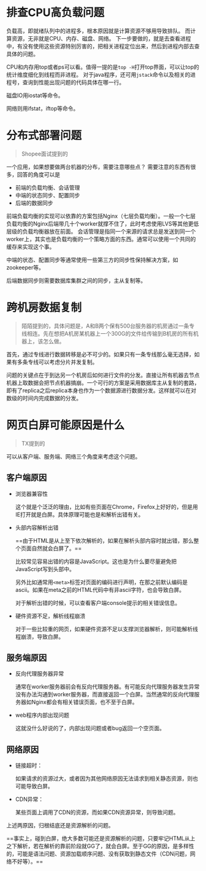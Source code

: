 # 排查CPU高负载问题

负载高，即就绪队列中的进程多，根本原因就是计算资源不够用导致排队。
而计算资源，无非就是CPU、内存、磁盘、网络。
下一步要做的，就是去查看进程中，有没有使用这些资源特别厉害的，把相关进程定位出来，然后到进程内部去查具体的问题。

CPU和内存用top或者ps可以看。值得一提的是`top -H`打开top界面，可以让top的统计维度细化到线程而非进程。
对于java程序，还可用`jstack`命令以及相关的进程号，查询到性能出现问题的代码具体在哪一行。

磁盘IO用iostat等命令。

网络则用ifstat，iftop等命令。

# 分布式部署问题

> Shopee面试提到的

一个应用，如果想要做两台机器的分布，需要注意哪些点？
需要注意的东西有很多，回答的角度可以是

- 前端的负载均衡、会话管理
- 中端的状态同步、配置同步
- 后端的数据同步

前端负载均衡的实现可以依靠的方案包括Nginx（七层负载均衡）。一般一个七层负载均衡的Nginx后端带几十个worker就撑不住了，此时考虑使用LVS等其他更低层级的负载均衡器放在前面。
会话管理是指同一个来源的请求总是发送到同一个worker上，其实也是负载均衡的一个策略方面的东西。通常可以使用一个共同的缓存来实现这个事。

中端的状态、配置同步等通常使用一些第三方的同步性保持解决方案，如zookeeper等。

后端数据同步则需要数据库集群之间的同步，主从复制等。

# 跨机房数据复制

> 陌陌提到的，具体问题是，A和B两个保有500台服务器的机房通过一条专线相连。先在想把A机房某机器上一个300G的文件给传输到B机房的所有机器上，该怎么做。

首先，通过专线进行数据转移是必不可少的。如果只有一条专线那么毫无选择，如果有多条专线可以考虑分片并发复制。

问题的关键点在于到达另一个机房后如何进行文件的分发。直接让所有机器去节点机器上取数据会把节点机器搞崩。一个可行的方案是采用数据库主从复制的套路，即有了replica之后replica本身也作为一个数据源进行数据分发。这样就可以在对数级的时间内完成数据的分发。

# 网页白屏可能原因是什么

> TX提到的

可以从客户端、服务端、网络三个角度来考虑这个问题。

## 客户端原因

- 浏览器兼容性

  这个就是个泛泛的理由，比如有些页面在Chrome，Firefox上好好的，但是用IE打开就是白屏。具体原理可能也是和解析出错有关。

- 头部内容解析出错

  ==由于HTML是从上至下依次解析的，如果在解析头部内容时就出错，那么整个页面自然就会白屏了。==

  比较常见容易出错的内容是JavaScript。这也是为什么要尽量避免把JavaScript写到头部中。

  另外比如通常用`<meta>`标签对页面的编码进行声明，在那之前默认编码是ascii。如果在meta之前的HTML代码中有非ascii字符，也会导致白屏。

  对于解析出错的时候，可以查看客户端console提示的相关错误信息。

- 硬件资源不足，解析线程崩溃

  对于一些比较重的网页，如果硬件资源不足以支撑浏览器解析，则可能解析线程崩溃，导致白屏。

## 服务端原因

- 反向代理服务器异常

  通常在worker服务器前会有反向代理服务器。有可能反向代理服务器发生异常没有办法沟通到worker服务器，而直接返回一个白屏。当然通常的反向代理服务器如Nginx都会有相关错误页面，也不至于白屏。

- web程序内部出现问题

  这就没什么好说的了，内部出现问题或者bug返回一个空页面。

## 网络原因

- 链接超时：

  如果请求的资源过大，或者因为其他网络原因无法请求到相关静态资源，则也可能导致白屏。

- CDN异常：

  某些页面上调用了CDN的资源，而如果CDN资源异常，则导致问题。

上述两原因，归根结底还是资源解析的问题。

==事实上，碰到白屏，绝大多数可能还是资源解析的问题，只要牢记HTML从上之下解析，若在解析的靠前阶段就GG了，就会白屏。至于GG的原因，是多样性的，可能是语法问题、资源加载顺序问题、没有获取到静态文件（CDN问题，网络不好等）。==